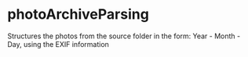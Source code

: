 # photoArchiveParsing
Structures the photos from the source folder in the form: Year - Month - Day, using the EXIF information

